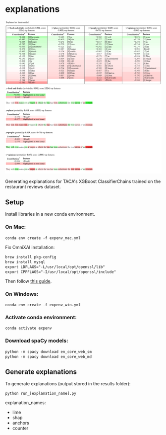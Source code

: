 # explanations

![Screenshot of the heatmaps](readme_lime_heatmaps.png)

Generating explanations for TACA's XGBoost ClassifierChains trained on the restaurant reviews dataset.

## Setup

Install libraries in a new conda environment. 

### On Mac:

```
conda env create -f expenv_mac.yml
```

Fix OmniXAI installation:
```
brew install pkg-config
brew install mysql
export LDFLAGS="-L/usr/local/opt/openssl/lib"
export CPPFLAGS="-I/usr/local/opt/openssl/include"
```
Then follow [this guide](https://github.com/tongshuangwu/polyjuice/issues/12#issuecomment-1665358584).

### On Windows:

```
conda env create -f expenv_win.yml
```

### Activate conda environment:

```
conda activate expenv
```

### Download spaCy models:
```
python -m spacy download en_core_web_sm
python -m spacy download en_core_web_md
```

## Generate explanations

To generate explanations (output stored in the results folder):
```
python run_[explanation_name].py
```

explanation_names:
- lime
- shap
- anchors
- counter